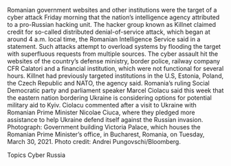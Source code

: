 Romanian government websites and other institutions were the target of a cyber attack Friday morning that the nation’s intelligence agency attributed to a pro-Russian hacking unit.
The hacker group known as Killnet claimed credit for so-called distributed denial-of-service attack, which began at around 4 a.m. local time, the Romanian Intelligence Service said in a statement. Such attacks attempt to overload systems by flooding the target with superfluous requests from multiple sources.
The cyber assault hit the websites of the country’s defense ministry, border police, railway company CFR Calatori and a financial institution, which were not functional for several hours. Killnet had previously targeted institutions in the U.S, Estonia, Poland, the Czech Republic and NATO, the agency said.
Romania’s ruling Social Democratic party and parliament speaker Marcel Ciolacu said this week that the eastern nation bordering Ukraine is considering options for potential military aid to Kyiv. Ciolacu commented after a visit to Ukraine with Romanian Prime Minister Nicolae Ciuca, where they pledged more assistance to help Ukraine defend itself against the Russian invasion.
Photograph: Government building Victoria Palace, which houses the Romanian Prime Minister’s office, in Bucharest, Romania, on Tuesday, March 30, 2021. Photo credit: Andrei Pungovschi/Bloomberg.

Topics
Cyber
Russia

